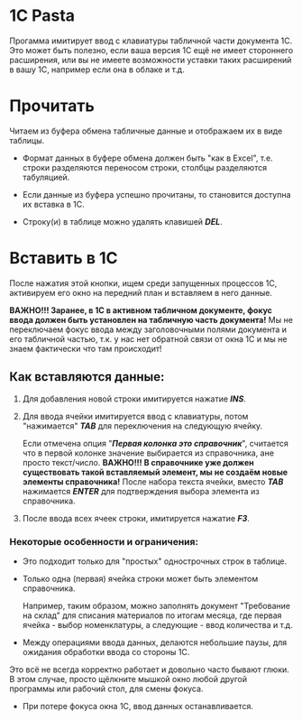 # 1C Pasta

Прогамма имитирует ввод с клавиатуры табличной части документа 1С. Это может быть полезно, если ваша версия 1С ещё не имеет стороннего расширения, или вы не имеете возможности уставки таких расширений в вашу 1С, например если она в облаке и т.д.

# Прочитать
Читаем из буфера обмена табличные данные и отображаем их в виде таблицы.

* Формат данных в буфере обмена должен быть "как в Excel", т.е. строки разделяются переносом строки, столбцы разделяются табуляцией.

* Если данные из буфера успешно прочитаны, то становится доступна их вставка в 1С.

* Строку(и) в таблице можно удалять клавишей ***DEL***.


# Вставить в 1С
После нажатия этой кнопки, ищем среди запущенных процессов 1С, активируем его окно на передний план и вставляем в него данные.

**ВАЖНО!!! Заранее, в 1С в активном табличном документе, фокус ввода должен быть установлен на табличную часть документа!** Мы не переключаем фокус ввода между заголовочными полями документа и его табличной частью, т.к. у нас нет обратной связи от окна 1С и мы не знаем фактически что там происходит!


## Как вставляются данные:
1. Для добавления новой строки имитируется нажатие ***INS***.

3. Для ввода ячейки имитируется ввод с клавиатуры, потом "нажимается" ***TAB*** для переключения на следующую ячейку.

    Если отмечена опция "***Первая колонка это справочник***", считается что в первой колонке значение выбирается из справочника, ане просто текст/число.
    **ВАЖНО!!! В справочнике уже должен существовать такой вставляемый элемент, мы не создаём новые элементы справочника!**
    После набора текста ячейки, вместо ***TAB*** нажимается ***ENTER*** для подтверждения выбора элемента из справочника.

7. После ввода всех ячеек строки, имитируется нажатие ***F3***.


### Некоторые особенности и ограничения:
* Это подходит только для "простых" однострочных строк в таблице.

* Только одна (первая) ячейка строки может быть элементом справочника.

    Например, таким образом, можно заполнять документ "Требование на склад" для списания материалов по итогам месяца, где первая ячейка - выбор номенклатуры, а следующие - ввод количества и т.д.

* Между операциями ввода данных, делаются небольшие паузы, для ожидания обработки ввода со стороны 1С.

Это всё не всегда корректно работает и довольно часто бывают глюки.
В этом случае, просто щёлкните мышкой окно любой другой программы или рабочий стол, для смены фокуса.

* При потере фокуса окна 1С, ввод данных останавливается.